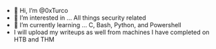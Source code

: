 - 👋 Hi, I’m @0xTurco
- 👀 I’m interested in ... All things security related
- 🌱 I’m currently learning ... C, Bash, Python, and Powershell
- I will upload my writeups as well from machines I have completed on HTB and THM 


<!---
0xTurco/0xTurco is a ✨ special ✨ repository because its `README.md` (this file) appears on your GitHub profile.
You can click the Preview link to take a look at your changes.
--->
